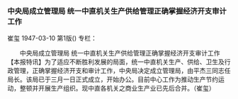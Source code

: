 ### 中央局成立管理局  统一中直机关生产供给管理正确掌握经济开支审计工作
崔玺
1947-03-10
第1版()
专栏：

　　中央局成立管理局
    统一中直机关生产供给管理正确掌握经济开支审计工作
    【本报特讯】为了适应不断胜利发展的局面，统一中直机关生产、供给、卫生及行政管理，正确掌握经济开支和审计工作，中央局决定成立管理局，由平杰三同志任局长。该局已于三月一日正式成立，开始办公。目前中心工作为推动生产节约运动，整顿并开展生产组织。现中直各机关之商业生产业已先后合并。（崔玺）
